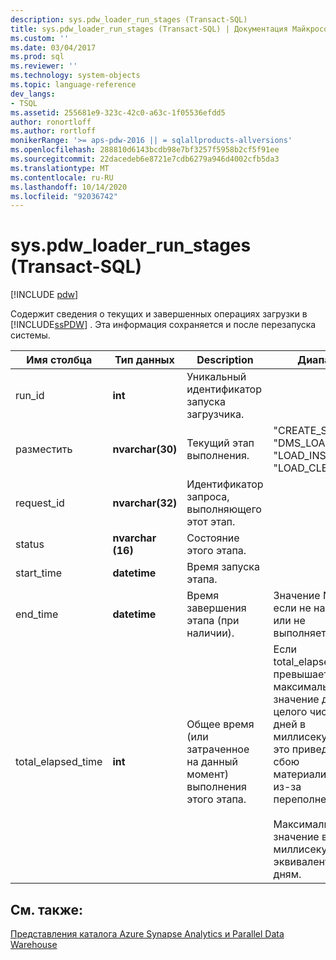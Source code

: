 ```yaml
---
description: sys.pdw_loader_run_stages (Transact-SQL)
title: sys.pdw_loader_run_stages (Transact-SQL) | Документация Майкрософт
ms.custom: ''
ms.date: 03/04/2017
ms.prod: sql
ms.reviewer: ''
ms.technology: system-objects
ms.topic: language-reference
dev_langs:
- TSQL
ms.assetid: 255681e9-323c-42c0-a63c-1f05536efdd5
author: ronortloff
ms.author: rortloff
monikerRange: '>= aps-pdw-2016 || = sqlallproducts-allversions'
ms.openlocfilehash: 288810d6143bcdb98e7bf3257f5958b2cf5f91ee
ms.sourcegitcommit: 22dacedeb6e8721e7cdb6279a946d4002cfb5da3
ms.translationtype: MT
ms.contentlocale: ru-RU
ms.lasthandoff: 10/14/2020
ms.locfileid: "92036742"
---
```

# <a name="syspdw_loader_run_stages-transact-sql"></a>sys.pdw_loader_run_stages (Transact-SQL)
[!INCLUDE [pdw](../../includes/applies-to-version/pdw.md)]

  Содержит сведения о текущих и завершенных операциях загрузки в [!INCLUDE[ssPDW](../../includes/sspdw-md.md)] . Эта информация сохраняется и после перезапуска системы.  
  
| Имя столбца | Тип данных | Description | Диапазон |
| ----------- | --------- | ----------- | ----- |
|run_id|**int**|Уникальный идентификатор запуска загрузчика.||  
|разместить|**nvarchar(30)**|Текущий этап выполнения.|"CREATE_STAGING", "DMS_LOAD", "LOAD_INSERT", "LOAD_CLEANUP"|  
|request_id|**nvarchar(32)**|Идентификатор запроса, выполняющего этот этап.||  
|status|**nvarchar (16)**|Состояние этого этапа.||  
|start_time|**datetime**|Время запуска этапа.||  
|end_time|**datetime**|Время завершения этапа (при наличии).|Значение NULL, если не началось или не выполняется.|  
|total_elapsed_time|**int**|Общее время (или затраченное на данный момент) выполнения этого этапа.|Если total_elapsed_time превышает максимальное значение для целого числа (24,8 дней в миллисекундах), это приведет к сбою материализации из-за переполнения.<br /><br /> Максимальное значение в миллисекундах эквивалентно 24,8 дням.|  
  
## <a name="see-also"></a>См. также:  
 [Представления каталога Azure Synapse Analytics и Parallel Data Warehouse](../../relational-databases/system-catalog-views/sql-data-warehouse-and-parallel-data-warehouse-catalog-views.md)  
  
  
